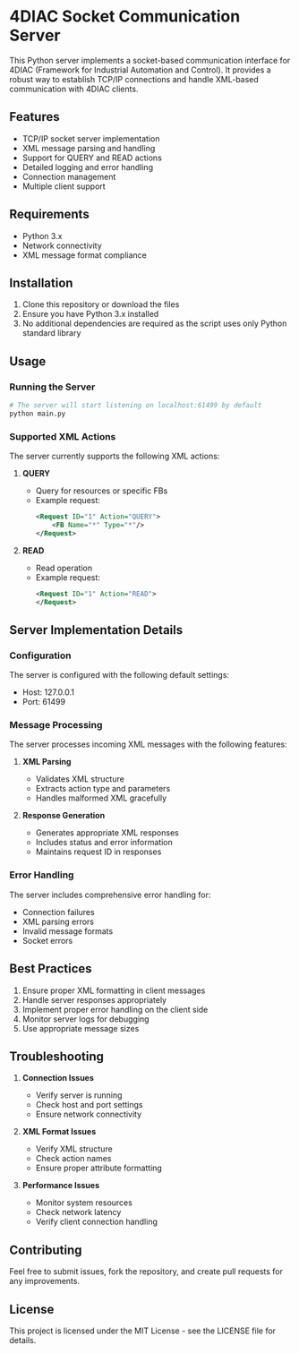 # 4DIAC Socket Communication Server

This Python server implements a socket-based communication interface for 4DIAC (Framework for Industrial Automation and Control). It provides a robust way to establish TCP/IP connections and handle XML-based communication with 4DIAC clients.

## Features

- TCP/IP socket server implementation
- XML message parsing and handling
- Support for QUERY and READ actions
- Detailed logging and error handling
- Connection management
- Multiple client support

## Requirements

- Python 3.x
- Network connectivity
- XML message format compliance

## Installation

1. Clone this repository or download the files
2. Ensure you have Python 3.x installed
3. No additional dependencies are required as the script uses only Python standard library

## Usage

### Running the Server

```python
# The server will start listening on localhost:61499 by default
python main.py
```

### Supported XML Actions

The server currently supports the following XML actions:

1. **QUERY**
   - Query for resources or specific FBs
   - Example request:
     ```xml
     <Request ID="1" Action="QUERY">
         <FB Name="*" Type="*"/>
     </Request>
     ```

2. **READ**
   - Read operation
   - Example request:
     ```xml
     <Request ID="1" Action="READ">
     </Request>
     ```

## Server Implementation Details

### Configuration

The server is configured with the following default settings:
- Host: 127.0.0.1
- Port: 61499

### Message Processing

The server processes incoming XML messages with the following features:

1. **XML Parsing**
   - Validates XML structure
   - Extracts action type and parameters
   - Handles malformed XML gracefully

2. **Response Generation**
   - Generates appropriate XML responses
   - Includes status and error information
   - Maintains request ID in responses

### Error Handling

The server includes comprehensive error handling for:
- Connection failures
- XML parsing errors
- Invalid message formats
- Socket errors

## Best Practices

1. Ensure proper XML formatting in client messages
2. Handle server responses appropriately
3. Implement proper error handling on the client side
4. Monitor server logs for debugging
5. Use appropriate message sizes

## Troubleshooting

1. **Connection Issues**
   - Verify server is running
   - Check host and port settings
   - Ensure network connectivity

2. **XML Format Issues**
   - Verify XML structure
   - Check action names
   - Ensure proper attribute formatting

3. **Performance Issues**
   - Monitor system resources
   - Check network latency
   - Verify client connection handling

## Contributing

Feel free to submit issues, fork the repository, and create pull requests for any improvements.

## License

This project is licensed under the MIT License - see the LICENSE file for details. 